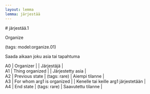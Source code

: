 ```yaml
---
layout: lemma
lemma: järjestää
---
```


<div class="sense">
# <span class="sensename">järjestää.1</span>

<span class="description">Organize</span>

(tags: model:organize.01)

<span class="description">Saada aikaan joku asia tai tapahtuma</span>

A0 | Organizer |   | Järjestäjä |  
A1 | Thing organized |   | Järjestetty asia |  
A2 | Previous state | (tags: rare) | Aiempi tilanne |  
A3 | For whom arg1 is organized |   | Kenelle tai keille arg1 järjestetään |  
A4 | End state | (tags: rare) | Saavutettu tilanne |  

</div>

